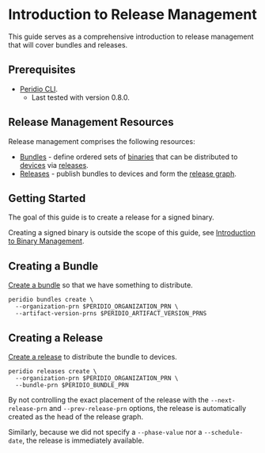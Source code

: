 # Introduction to Release Management

This guide serves as a comprehensive introduction to release management that will cover bundles and releases.

## Prerequisites

- [Peridio CLI](https://github.com/peridio/morel/releases).
  - Last tested with version 0.8.0.

## Release Management Resources

Release management comprises the following resources:

- [Bundles](/reference/bundles) - define ordered sets of [binaries](/reference/binaries) that can be distributed to [devices](/reference/devices) via [releases](/reference/releases).
- [Releases](/reference/releases) - publish bundles to devices and form the [release graph](/reference/releases#graph-traversal).

## Getting Started

The goal of this guide is to create a release for a signed binary.

Creating a signed binary is outside the scope of this guide, see [Introduction to Binary Management](introduction-to-binary-management).

## Creating a Bundle

[Create a bundle](creating-bundles) so that we have something to distribute.

```
peridio bundles create \
  --organization-prn $PERIDIO_ORGANIZATION_PRN \
  --artifact-version-prns $PERIDIO_ARTIFACT_VERSION_PRNS
```

## Creating a Release

[Create a release](creating-releases) to distribute the bundle to devices.

```
peridio releases create \
  --organization-prn $PERIDIO_ORGANIZATION_PRN \
  --bundle-prn $PERIDIO_BUNDLE_PRN
```

By not controlling the exact placement of the release with the `--next-release-prn` and `--prev-release-prn` options, the release is automatically created as the head of the release graph.

Similarly, because we did not specify a `--phase-value` nor a `--schedule-date`, the release is immediately available.

